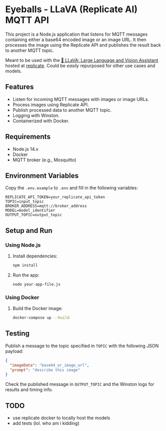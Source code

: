 # Eyeballs - LLaVA (Replicate AI) MQTT API

This project is a Node.js application that listens for MQTT messages containing either a base64 encoded image or an image URL. It then processes the image using the Replicate API and publishes the result back to another MQTT topic.

Meant to be used with the [🌋 LLaVA: Large Language and Vision Assistant](https://github.com/haotian-liu/LLaVA#-llava-large-language-and-vision-assistant) hosted at [replicate](https://replicate.com/yorickvp/llava-13b). Could be *easily* repurposed for other use cases and models.

## Features

- Listen for incoming MQTT messages with images or image URLs.
- Process images using Replicate API.
- Publish processed data to another MQTT topic.
- Logging with Winston.
- Containerized with Docker.

## Requirements

- Node.js 14.x
- Docker
- MQTT broker (e.g., Mosquitto)

## Environment Variables

Copy the `.env.example` to `.env` and fill in the following variables:

```env
REPLICATE_API_TOKEN=your_replicate_api_token
TOPIC=input_topic
BROKER_ADDRESS=mqtt://broker_address
MODEL=model_identifier
OUTPUT_TOPIC=output_topic
```

## Setup and Run

### Using Node.js

1. Install dependencies:

   ```bash
   npm install
   ```

2. Run the app:

   ```bash
   node your-app-file.js
   ```

### Using Docker

1. Build the Docker image:

   ```bash
   docker-compose up --build
   ```

## Testing

Publish a message to the topic specified in `TOPIC` with the following JSON payload:

```json
{
  "imageData": "base64_or_image_url",
  "prompt": "describe this image"
}
```

Check the published message in `OUTPUT_TOPIC` and the Winston logs for results and timing info.

## TODO

- use replicate docker to locally host the models
- add tests (lol. who am i kidding)